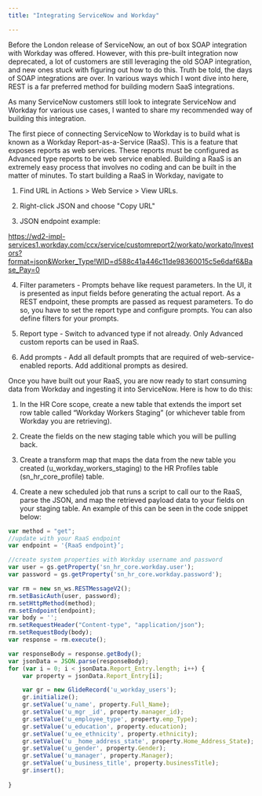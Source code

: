 ```yaml
---
title: "Integrating ServiceNow and Workday"

---
```


Before the London release of ServiceNow, an out of box SOAP integration with Workday was offered.  However, with this pre-built integration now deprecated, a lot of customers are still leveraging the old SOAP integration, and new ones stuck with figuring out how to do this.  Truth be told, the days of SOAP integrations are over.  In various ways which I wont dive into here, REST is a far preferred method for building modern SaaS integrations.

As many ServiceNow customers still look to integrate ServiceNow and Workday for various use cases, I wanted to share my recommended way of building this integration.

The first piece of connecting ServiceNow to Workday is to build what is known as a Workday Report-as-a-Service (RaaS).  This is a feature that exposes reports as web services. These reports must be configured as Advanced type reports to be web service enabled.
Building a RaaS is an extremely easy process that involves no coding and can be built in the matter of minutes.  To start building a RaaS in Workday, navigate to

1. Find URL in Actions > Web Service > View URLs.

2. Right-click JSON and choose "Copy URL"

3. JSON endpoint example:

https://wd2-impl-services1.workday.com/ccx/service/customreport2/workato/workato/Investors?format=json&Worker_Type!WID=d588c41a446c11de98360015c5e6daf6&Base_Pay=0

4. Filter parameters - Prompts behave like request parameters. In the UI, it is presented as input fields before generating the actual report.  As a REST endpoint, these prompts are passed as request parameters. To do so, you have to set the report type and configure prompts. You can also define filters for your prompts.

5. Report type - Switch to advanced type if not already. Only Advanced custom reports can be used in RaaS.

6. Add prompts - Add all default prompts that are required of web-service-enabled reports. Add additional prompts as desired.

Once you have built out your RaaS, you are now ready to start consuming data from Workday and ingesting it into ServiceNow.  Here is how to do this:

1.	In the HR Core scope, create a new table that extends the import set row table called “Workday Workers Staging” (or whichever table from Workday you are retrieving).

2.	Create the fields on the new staging table which you will be pulling back.

3.	Create a transform map that maps the data from the new table you created (u_workday_workers_staging) to the HR Profiles table (sn_hr_core_profile) table.

4.	Create a new scheduled job that runs a script to call our to the RaaS, parse the JSON, and map the retrieved payload data to your fields on your staging table.  An example of this can be seen in the code snippet below:

 
```javascript
var method = "get";
//update with your RaaS endpoint
var endpoint = '{RaaS endpoint}’;

//create system properties with Workday username and password
var user = gs.getProperty('sn_hr_core.workday.user');
var password = gs.getProperty('sn_hr_core.workday.password');

var rm = new sn_ws.RESTMessageV2();
rm.setBasicAuth(user, password);
rm.setHttpMethod(method);
rm.setEndpoint(endpoint);
var body = '';
rm.setRequestHeader("Content-type", "application/json");
rm.setRequestBody(body);
var response = rm.execute();

var responseBody = response.getBody();
var jsonData = JSON.parse(responseBody);
for (var i = 0; i < jsonData.Report_Entry.length; i++) {
	var property = jsonData.Report_Entry[i];

	var gr = new GlideRecord('u_workday_users');
	gr.initialize();
	gr.setValue('u_name', property.Full_Name);
	gr.setValue('u_mgr _id', property.manager_id);
	gr.setValue('u_employee_type', property.emp_Type);
	gr.setValue('u_education', property.education);
	gr.setValue('u_ee_ethnicity', property.ethnicity);
	gr.setValue('u _home_address_state', property.Home_Address_State);
	gr.setValue('u_gender', property.Gender);
	gr.setValue('u_manager', property.Manager);
	gr.setValue('u_business_title', property.businessTitle);
	gr.insert();
  
}
```
